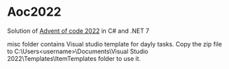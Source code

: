 # Aoc2022

Solution of [Advent of code 2022](https://adventofcode.com/) in C# and .NET 7

misc folder contains Visual studio template for dayly tasks. Copy the zip file to C:\Users\<username>\Documents\Visual Studio 2022\Templates\ItemTemplates folder to use it.
